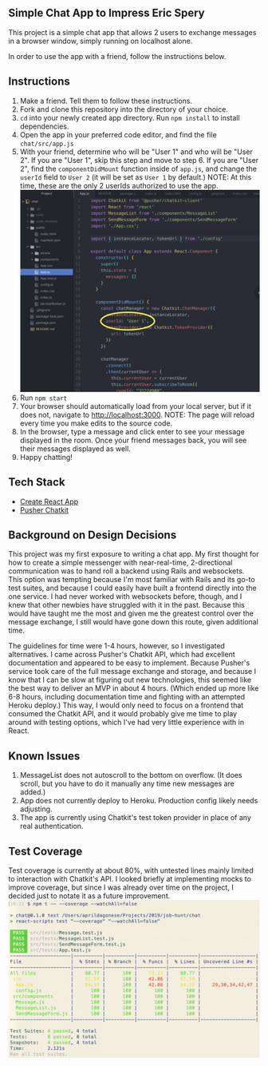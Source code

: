 ## Simple Chat App to Impress Eric Spery

This project is a simple chat app that allows 2 users to exchange messages in a browser window, simply running on localhost alone.

In order to use the app with a friend, follow the instructions below.

## Instructions
1. Make a friend. Tell them to follow these instructions.
2. Fork and clone this repository into the directory of your choice.
3. `cd` into your newly created app directory. Run `npm install` to install dependencies.
4. Open the app in your preferred code editor, and find the file `chat/src/app.js`
5. With your friend, determine who will be "User 1" and who will be "User 2". If you are "User 1", skip this step and move to step 6. If you are "User 2", find the `componentDidMount` function inside of `app.js`, and change the `userId` field to `User 2` (it will be set as `User 1` by default.) NOTE: At this time, these are the only 2 userIds authorized to use the app.
![Instructional image](src/assets/instruction1.png)
6. Run `npm start`
7. Your browser should automatically load from your local server, but if it does not, navigate to [http://localhost:3000](http://localhost:3000). NOTE: The page will reload every time you make edits to the source code.
8. In the browser, type a message and click enter to see your message displayed in the room. Once your friend messages back, you will see their messages displayed as well.
9. Happy chatting!

## Tech Stack
- [Create React App](https://github.com/facebook/create-react-app)
- [Pusher Chatkit](https://pusher.com/chatkit)

## Background on Design Decisions
 This project was my first exposure to writing a chat app. My first thought for how to create a simple messenger with near-real-time, 2-directional communication was to hand roll a backend using Rails and websockets. This option was tempting because I'm most familiar with Rails and its go-to test suites, and because I could easily have built a frontend directly into the one service. I had never worked with websockets before, though, and I knew that other newbies have struggled with it in the past. Because this would have taught me the most and given me the greatest control over the message exchange, I still would have gone down this route, given additional time.

 The guidelines for time were 1-4 hours, however, so I investigated alternatives. I came across Pusher's Chatkit API, which had excellent documentation and appeared to be easy to implement. Because Pusher's service took care of the full message exchange and storage, and because I know that I can be slow at figuring out new technologies, this seemed like the best way to deliver an MVP in about 4 hours. (Which ended up more like 6-8 hours, including documentation time and fighting with an attempted Heroku deploy.) This way, I would only need to focus on a frontend that consumed the Chatkit API, and it would probably give me time to play around with testing options, which I've had very little experience with in React.

## Known Issues
 1. MessageList does not autoscroll to the bottom on overflow. (It does scroll, but you have to do it manually any time new messages are added.)
 2. App does not currently deploy to Heroku. Production config likely needs adjusting.
 3. The app is currently using Chatkit's test token provider in place of any real authentication.

## Test Coverage
Test coverage is currently at about 80%, with untested lines mainly limited to interaction with Chatkit's API. I looked briefly at implementing mocks to improve coverage, but since I was already over time on the project, I decided just to notate it as a future improvement.
![Test coverage chart](src/assets/test_coverage.png)
